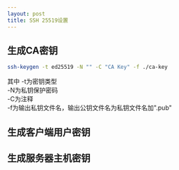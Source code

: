 ```yaml
---
layout: post
title: SSH 25519设置
---
```


## 生成CA密钥
```bash
ssh-keygen -t ed25519 -N "" -C "CA Key" -f ./ca-key
```
其中
  -t为密钥类型  
  -N为私钥保护密码  
  -C为注释  
  -f为输出私钥文件名，输出公钥文件名为私钥文件名加".pub"  

## 生成客户端用户密钥

## 生成服务器主机密钥
